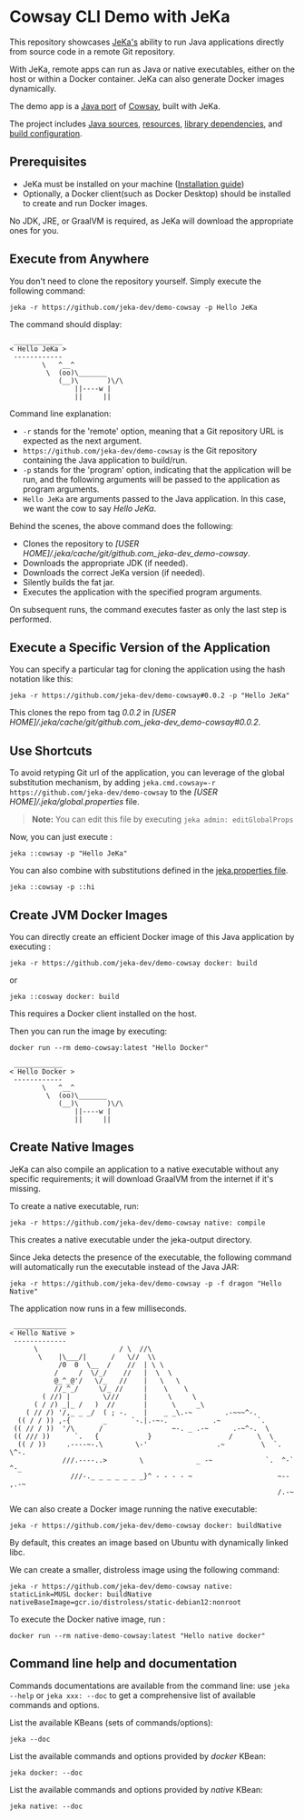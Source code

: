 # Cowsay CLI Demo with JeKa

This repository showcases [JeKa's](https://jeka.dev) ability to run Java applications directly from source code in a remote Git repository.

With JeKa, remote apps can run as Java or native executables, either on the host or within a Docker container. JeKa can also generate Docker images dynamically.

The demo app is a [Java port](https://github.com/ricksbrown/cowsay/tree/master) of [Cowsay](https://en.wikipedia.org/wiki/Cowsay), built with JeKa.

The project includes [Java sources](src/main/java), [resources](src/main/resources), [library dependencies](dependencies.txt), and [build configuration](jeka.properties).

## Prerequisites 

- JeKa must be installed on your machine ([Installation guide](https://jeka-dev.github.io/jeka/installation/))
- Optionally, a Docker client(such as Docker Desktop) should be installed to create and run Docker images.

No JDK, JRE, or GraalVM is required, as JeKa will download the appropriate ones for you.

## Execute from Anywhere

You don't need to clone the repository yourself. Simply execute the following command:

```shell
jeka -r https://github.com/jeka-dev/demo-cowsay -p Hello JeKa
```

The command should display:
```
 ____________
< Hello JeKa >
 ------------
        \   ^__^
         \  (oo)\_______
            (__)\       )\/\
                ||----w |
                ||     ||
```
Command line explanation:
- `-r` stands for the 'remote' option, meaning that a Git repository URL is expected as the next argument.
- `https://github.com/jeka-dev/demo-cowsay` is the Git repository containing the Java application to build/run.
- `-p` stands for the 'program' option, indicating that the application will be run, and the following
  arguments will be passed to the application as program arguments.
- `Hello JeKa` are arguments passed to the Java application. In this case, we want the cow to say *Hello JeKa*.

Behind the scenes, the above command does the following:
- Clones the repository to *[USER HOME]/.jeka/cache/git/github.com_jeka-dev_demo-cowsay*.
- Downloads the appropriate JDK (if needed).
- Downloads the correct JeKa version (if needed).
- Silently builds the fat jar.
- Executes the application with the specified program arguments.

On subsequent runs, the command executes faster as only the last step is performed.



## Execute a Specific Version of the Application

You can specify a particular tag for cloning the application using the hash notation like this:

```shell
jeka -r https://github.com/jeka-dev/demo-cowsay#0.0.2 -p "Hello JeKa"
```

This clones the repo from tag *0.0.2* in *[USER HOME]/.jeka/cache/git/github.com_jeka-dev_demo-cowsay#0.0.2*.

## Use Shortcuts

To avoid retyping Git url of the application, you can leverage of the global substitution mechanism,
by adding `jeka.cmd.cowsay=-r https://github.com/jeka-dev/demo-cowsay` to the *[USER HOME]/.jeka/global.properties* file.

> **Note:** You can edit this file by executing `jeka admin: editGlobalProps`

Now, you can just execute :
```shell
jeka ::cowsay -p "Hello JeKa"
```

You can also combine with substitutions defined in the [jeka.properties file](jeka.properties).

```shell
jeka ::cowsay -p ::hi
```
## Create JVM Docker Images

You can directly create an efficient Docker image of this Java application by executing :
```shell
jeka -r https://github.com/jeka-dev/demo-cowsay docker: build
```
or
```shell
jeka ::cosway docker: build
```
This requires a Docker client installed on the host.

Then you can run the image by executing:
```shell
docker run --rm demo-cowsay:latest "Hello Docker"
```

```
 ____________
< Hello Docker >
 ------------
        \   ^__^
         \  (oo)\_______
            (__)\       )\/\
                ||----w |
                ||     ||
```

## Create Native Images

JeKa can also compile an application to a native executable without any specific requirements; it will download GraalVM from the internet if it's missing.

To create a native executable, run:

```shell
jeka -r https://github.com/jeka-dev/demo-cowsay native: compile 
```
This creates a native executable under the jeka-output directory.

Since Jeka detects the presence of the executable, the following command will automatically run the executable instead of the Java JAR:
```shell
jeka -r https://github.com/jeka-dev/demo-cowsay -p -f dragon "Hello Native"
```
The application now runs in a few milliseconds.

```
 _____________
< Hello Native >
 -------------
      \                    / \  //\
       \    |\___/|      /   \//  \\
            /0  0  \__  /    //  | \ \
           /     /  \/_/    //   |  \  \
           @_^_@'/   \/_   //    |   \   \
           //_^_/     \/_ //     |    \    \
        ( //) |        \///      |     \     \
      ( / /) _|_ /   )  //       |      \     _\
    ( // /) '/,_ _ _/  ( ; -.    |    _ _\.-~        .-~~~^-.
  (( / / )) ,-{        _      `-.|.-~-.           .~         `.
 (( // / ))  '/\      /                 ~-. _ .-~      .-~^-.  \
 (( /// ))      `.   {            }                   /      \  \
  (( / ))     .----~-.\        \-'                 .~         \  `. \^-.
             ///.----..>        \             _ -~             `.  ^-`  ^-_
               ///-._ _ _ _ _ _ _}^ - - - - ~                     ~-- ,.-~
                                                                  /.-~
```

We can also create a Docker image running the native executable:
```shell
jeka -r https://github.com/jeka-dev/demo-cowsay docker: buildNative
```
By default, this creates an image based on Ubuntu with dynamically linked libc.

We can create a smaller, distroless image using the following command:
```shell
jeka -r https://github.com/jeka-dev/demo-cowsay native: staticLink=MUSL docker: buildNative nativeBaseImage=gcr.io/distroless/static-debian12:nonroot 
```

To execute the Docker native image, run :
```shell
docker run --rm native-demo-cowsay:latest "Hello native docker"
```

## Command line help and documentation

Commands documentations are available from the command line: use `jeka --help` or `jeka xxx: --doc` 
to get a comprehensive list of available commands and options.

List the available KBeans (sets of commands/options):
```shell
jeka --doc
```

List the available commands and options provided by *docker* KBean:
```shell
jeka docker: --doc
```

List the available commands and options provided by *native* KBean:
```shell
jeka native: --doc
```

